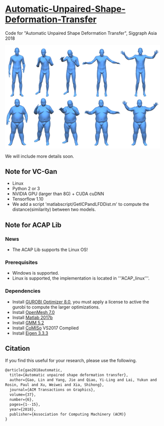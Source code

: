 # [Automatic-Unpaired-Shape-Deformation-Transfer](http://geometrylearning.com/ausdt)
Code for "Automatic Unpaired Shape Deformation Transfer", Siggraph Asia 2018
<p align='center'>  
  <img src='imgs/teaser.jpg' width='880'/>
</p>
We will include more details soon.

## Note for VC-Gan 
- Linux
- Python 2 or 3
- NVIDIA GPU (larger than 8G) + CUDA cuDNN
- Tensorflow 1.10
- We add a script 'matlabscript/GetICPandLFDDist.m' to compute the distance(similarity) between two models.


## Note for ACAP Lib

### News

- The ACAP Lib supports the Linux OS!

### Prerequisites
- Windows is supported.
- Linux is supported, the implementation is located in '''ACAP_linux'''.
### Dependencies
- Install [GUROBI Optimizer 8.0](http://www.gurobi.com/), you must apply a license to active the gurobi to compute the larger optimizations.
- Install [OpenMesh 7.0](https://www.openmesh.org/download/)
- Install [Matlab 2017b](https://www.mathworks.com/)
- Install [GMM 5.2](http://getfem.org/download.html)
- Install [CoMISo](https://graphics.rwth-aachen.de:9000/CoMISo/CoMISo) VS2017 Complied
- Install [Eigen 3.3.3](http://eigen.tuxfamily.org/index.php?title=Main_Page)


## Citation

If you find this useful for your research, please use the following.

```
@article{gao2018automatic,
  title={Automatic unpaired shape deformation transfer},
  author={Gao, Lin and Yang, Jie and Qiao, Yi-Ling and Lai, Yukun and Rosin, Paul and Xu, Weiwei and Xia, Shihong},
  journal={ACM Transactions on Graphics},
  volume={37},
  number={6},
  pages={1--15},
  year={2018},
  publisher={Association for Computing Machinery (ACM)}
}
```

